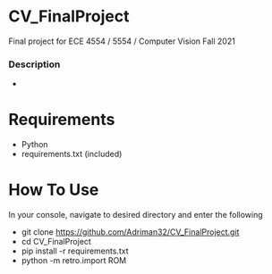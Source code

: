 # CV_FinalProject
Final project for ECE 4554 / 5554 / Computer Vision Fall 2021


### Description
- 

# Requirements
- Python
- requirements.txt (included)


# How To Use
In your console, navigate to desired directory and enter the following
- git clone https://github.com/Adriman32/CV_FinalProject.git
- cd CV_FinalProject
- pip install -r requirements.txt
- python -m retro.import ROM
